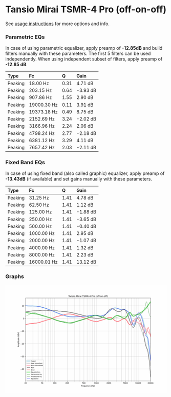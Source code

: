 # Tansio Mirai TSMR-4 Pro (off-on-off)
See [usage instructions](https://github.com/jaakkopasanen/AutoEq#usage) for more options and info.

### Parametric EQs
In case of using parametric equalizer, apply preamp of **-12.85dB** and build filters manually
with these parameters. The first 5 filters can be used independently.
When using independent subset of filters, apply preamp of **-12.85 dB**.

| Type    | Fc          |    Q | Gain     |
|:--------|:------------|:-----|:---------|
| Peaking | 18.00 Hz    | 0.31 | 4.71 dB  |
| Peaking | 203.15 Hz   | 0.64 | -3.93 dB |
| Peaking | 907.86 Hz   | 1.55 | 2.90 dB  |
| Peaking | 19000.30 Hz | 0.11 | 3.91 dB  |
| Peaking | 19373.18 Hz | 0.49 | 8.75 dB  |
| Peaking | 2152.69 Hz  | 3.24 | -2.02 dB |
| Peaking | 3166.96 Hz  | 2.24 | 2.06 dB  |
| Peaking | 4798.24 Hz  | 2.77 | -2.18 dB |
| Peaking | 6381.12 Hz  | 3.29 | 4.11 dB  |
| Peaking | 7657.42 Hz  | 2.03 | -2.11 dB |

### Fixed Band EQs
In case of using fixed band (also called graphic) equalizer, apply preamp of **-13.43dB**
(if available) and set gains manually with these parameters.

| Type    | Fc          |    Q | Gain     |
|:--------|:------------|:-----|:---------|
| Peaking | 31.25 Hz    | 1.41 | 4.78 dB  |
| Peaking | 62.50 Hz    | 1.41 | 1.12 dB  |
| Peaking | 125.00 Hz   | 1.41 | -1.88 dB |
| Peaking | 250.00 Hz   | 1.41 | -3.65 dB |
| Peaking | 500.00 Hz   | 1.41 | -0.40 dB |
| Peaking | 1000.00 Hz  | 1.41 | 2.95 dB  |
| Peaking | 2000.00 Hz  | 1.41 | -1.07 dB |
| Peaking | 4000.00 Hz  | 1.41 | 1.32 dB  |
| Peaking | 8000.00 Hz  | 1.41 | 2.23 dB  |
| Peaking | 16000.01 Hz | 1.41 | 13.12 dB |

### Graphs
![](./Tansio%20Mirai%20TSMR-4%20Pro%20(off-on-off).png)